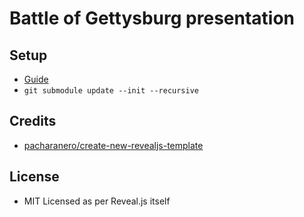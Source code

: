 # Battle of Gettysburg presentation

## Setup

- [Guide](https://martinomensio.medium.com/how-to-host-reveal-js-slides-on-github-pages-and-have-a-tidy-repository-1a363944c38d)
- `git submodule update --init --recursive`

## Credits
* [pacharanero/create-new-revealjs-template](https://github.com/pacharanero/create-new-revealjs-template)

## License
* MIT Licensed as per Reveal.js itself
